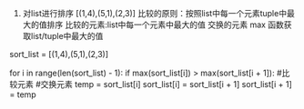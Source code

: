1. 对list进行排序
  [(1,4),(5,1),(2,3)]
  比较的原则：按照list中每一个元素tuple中最大的值排序
  比较的元素:list中每一个元素中最大的值
  交换的元素
  max 函数获取list/tuple中最大的值

sort_list = [(1,4),(5,1),(2,3)]

for i in range(len(sort_list) - 1):
    if max(sort_list[i]) > max(sort_list[i + 1]): #比较元素
        #交换元素
        temp = sort_list[i]
        sort_list[i] = sort_list[i + 1]
        sort_list[i + 1] = temp
